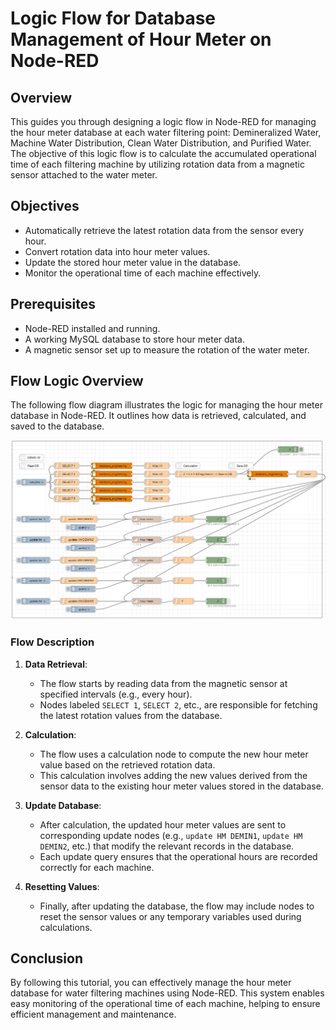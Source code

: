# Logic Flow for Database Management of Hour Meter on Node-RED

## Overview

This guides you through designing a logic flow in Node-RED for managing the hour meter database at each water filtering point: Demineralized Water, Machine Water Distribution, Clean Water Distribution, and Purified Water. The objective of this logic flow is to calculate the accumulated operational time of each filtering machine by utilizing rotation data from a magnetic sensor attached to the water meter.

## Objectives
- Automatically retrieve the latest rotation data from the sensor every hour.
- Convert rotation data into hour meter values.
- Update the stored hour meter value in the database.
- Monitor the operational time of each machine effectively.

## Prerequisites
- Node-RED installed and running.
- A working MySQL database to store hour meter data.
- A magnetic sensor set up to measure the rotation of the water meter.

## Flow Logic Overview

The following flow diagram illustrates the logic for managing the hour meter database in Node-RED. It outlines how data is retrieved, calculated, and saved to the database.

![Hour Meter Management Flow](documentation/flow-hourmeter-management.png) <!-- Replace with the actual path to your uploaded image -->

### Flow Description

1. **Data Retrieval**: 
   - The flow starts by reading data from the magnetic sensor at specified intervals (e.g., every hour).
   - Nodes labeled `SELECT 1`, `SELECT 2`, etc., are responsible for fetching the latest rotation values from the database.

2. **Calculation**:
   - The flow uses a calculation node to compute the new hour meter value based on the retrieved rotation data.
   - This calculation involves adding the new values derived from the sensor data to the existing hour meter values stored in the database.

3. **Update Database**:
   - After calculation, the updated hour meter values are sent to corresponding update nodes (e.g., `update HM DEMIN1`, `update HM DEMIN2`, etc.) that modify the relevant records in the database.
   - Each update query ensures that the operational hours are recorded correctly for each machine.

4. **Resetting Values**:
   - Finally, after updating the database, the flow may include nodes to reset the sensor values or any temporary variables used during calculations.

## Conclusion
By following this tutorial, you can effectively manage the hour meter database for water filtering machines using Node-RED. This system enables easy monitoring of the operational time of each machine, helping to ensure efficient management and maintenance.